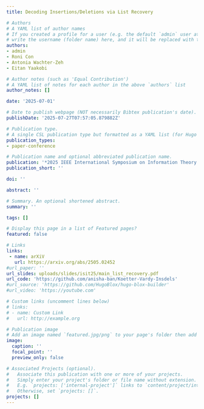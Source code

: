 ```yaml
---
title: Decoding Insertions/Deletions via List Recovery

# Authors
# A YAML list of author names
# If you created a profile for a user (e.g. the default `admin` user at `content/authors/admin/`), 
# write the username (folder name) here, and it will be replaced with their full name and linked to their profile.
authors:
- admin
- Roni Con
- Antonia Wachter-Zeh
- Eitan Yaakobi

# Author notes (such as 'Equal Contribution')
# A YAML list of notes for each author in the above `authors` list
author_notes: []

date: '2025-07-01'

# Date to publish webpage (NOT necessarily Bibtex publication's date).
publishDate: '2025-07-27T07:57:05.879882Z'

# Publication type.
# A single CSL publication type but formatted as a YAML list (for Hugo requirements).
publication_types:
- paper-conference

# Publication name and optional abbreviated publication name.
publication: '*2025 IEEE International Symposium on Information Theory (ISIT)*'
publication_short: ''

doi: ''

abstract: ''

# Summary. An optional shortened abstract.
summary: ''

tags: []

# Display this page in a list of Featured pages?
featured: false

# Links
links:
 - name: arXiV
   url: https://arxiv.org/abs/2505.02452
#url_paper: ''
url_slides: uploads/slides/isit25/main_list_recovery.pdf
url_code: 'https://github.com/anisha-ban/Koetter-Vardy-Insdels'
#url_source: 'https://github.com/HugoBlox/hugo-blox-builder'
#url_video: 'https://youtube.com'

# Custom links (uncomment lines below)
# links:
# - name: Custom Link
#   url: http://example.org

# Publication image
# Add an image named `featured.jpg/png` to your page's folder then add a caption below.
image:
  caption: ''
  focal_point: ''
  preview_only: false

# Associated Projects (optional).
#   Associate this publication with one or more of your projects.
#   Simply enter your project's folder or file name without extension.
#   E.g. `projects: ['internal-project']` links to `content/project/internal-project/index.md`.
#   Otherwise, set `projects: []`.
projects: []
---
```


